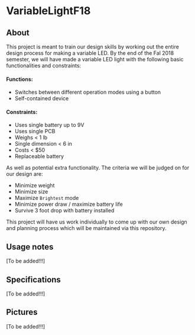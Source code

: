# VariableLightF18

## About

This project is meant to train our design skills by working out the entire design process for making a variable LED. By the end of the Fal 2018 semester, we will have made a variable LED light with the following basic functionalities and constraints:
#### Functions:
* Switches between different operation modes using a button
* Self-contained device
#### Constraints:
* Uses single battery up to 9V
* Uses single PCB
* Weighs < 1 lb
* Single dimension < 6 in
* Costs < $50
* Replaceable battery

As well as potential extra functionality. The criteria we will be judged on for our design are:
* Minimize weight
* Minimize size
* Maximize `Brightest` mode
* Minimize power draw / maximize battery life
* Survive 3 foot drop with battery installed

This project will have us work individually to come up with our own design and planning process which will be maintained via this repository.

## Usage notes
[To be added!!!]

## Specifications
[To be added!!!]

## Pictures
[To be added!!!]
